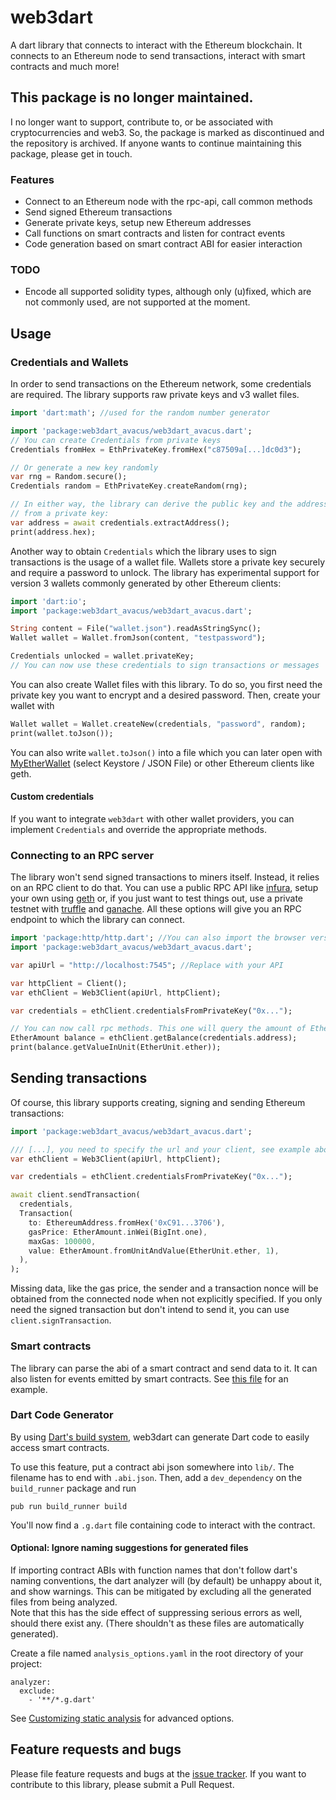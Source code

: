 # web3dart
A dart library that connects to interact with the Ethereum blockchain. It connects
to an Ethereum node to send transactions, interact with smart contracts and much
more!

## This package is no longer maintained.

I no longer want to support, contribute to, or be associated with cryptocurrencies and web3. So, the package is marked as discontinued and the repository is archived.
If anyone wants to continue maintaining this package, please get in touch.

### Features
- Connect to an Ethereum node with the rpc-api, call common methods
- Send signed Ethereum transactions
- Generate private keys, setup new Ethereum addresses
- Call functions on smart contracts and listen for contract events
- Code generation based on smart contract ABI for easier interaction

### TODO
- Encode all supported solidity types, although only (u)fixed,
  which are not commonly used, are not supported at the moment.

## Usage

### Credentials and Wallets
In order to send transactions on the Ethereum network, some credentials
are required. The library supports raw private keys and v3 wallet files.

```dart
import 'dart:math'; //used for the random number generator

import 'package:web3dart_avacus/web3dart_avacus.dart';
// You can create Credentials from private keys
Credentials fromHex = EthPrivateKey.fromHex("c87509a[...]dc0d3");

// Or generate a new key randomly
var rng = Random.secure();
Credentials random = EthPrivateKey.createRandom(rng);

// In either way, the library can derive the public key and the address
// from a private key:
var address = await credentials.extractAddress();
print(address.hex);
```

Another way to obtain `Credentials` which the library uses to sign 
transactions is the usage of a wallet file. Wallets store a private
key securely and require a password to unlock. The library has experimental
support for version 3 wallets commonly generated by other Ethereum clients:
```dart
import 'dart:io';
import 'package:web3dart_avacus/web3dart_avacus.dart';

String content = File("wallet.json").readAsStringSync();
Wallet wallet = Wallet.fromJson(content, "testpassword");

Credentials unlocked = wallet.privateKey;
// You can now use these credentials to sign transactions or messages
```
You can also create Wallet files with this library. To do so, you first need
the private key you want to encrypt and a desired password. Then, create 
your wallet with
```dart
Wallet wallet = Wallet.createNew(credentials, "password", random);
print(wallet.toJson());
```
You can also write `wallet.toJson()` into a file which you can later open 
with [MyEtherWallet](https://www.myetherwallet.com/#view-wallet-info) 
(select Keystore / JSON File) or other Ethereum clients like geth.

#### Custom credentials
If you want to integrate `web3dart` with other wallet providers, you can implement
`Credentials` and override the appropriate methods.

### Connecting to an RPC server
The library won't send signed transactions to miners itself. Instead,
it relies on an RPC client to do that. You can use a public RPC API like
[infura](https://infura.io/), setup your own using [geth](https://github.com/ethereum/go-ethereum/wiki/geth)
or, if you just want to test things out, use a private testnet with
[truffle](https://www.trufflesuite.com/) and [ganache](https://www.trufflesuite.com/ganache). All these options will give you
an RPC endpoint to which the library can connect.

```dart
import 'package:http/http.dart'; //You can also import the browser version
import 'package:web3dart_avacus/web3dart_avacus.dart';

var apiUrl = "http://localhost:7545"; //Replace with your API

var httpClient = Client();
var ethClient = Web3Client(apiUrl, httpClient);

var credentials = ethClient.credentialsFromPrivateKey("0x...");

// You can now call rpc methods. This one will query the amount of Ether you own
EtherAmount balance = ethClient.getBalance(credentials.address);
print(balance.getValueInUnit(EtherUnit.ether));
```

## Sending transactions
Of course, this library supports creating, signing and sending Ethereum
transactions:

```dart
import 'package:web3dart_avacus/web3dart_avacus.dart';

/// [...], you need to specify the url and your client, see example above
var ethClient = Web3Client(apiUrl, httpClient);

var credentials = ethClient.credentialsFromPrivateKey("0x...");

await client.sendTransaction(
  credentials,
  Transaction(
    to: EthereumAddress.fromHex('0xC91...3706'),
    gasPrice: EtherAmount.inWei(BigInt.one),
    maxGas: 100000,
    value: EtherAmount.fromUnitAndValue(EtherUnit.ether, 1),
  ),
);
```
Missing data, like the gas price, the sender and a transaction nonce will be
obtained from the connected node when not explicitly specified. If you only need
the signed transaction but don't intend to send it, you can use 
`client.signTransaction`.

### Smart contracts
The library can parse the abi of a smart contract and send data to it. It can also
listen for events emitted by smart contracts. See [this file](https://github.com/simolus3/web3dart/blob/development/example/contracts.dart)
for an example.

### Dart Code Generator

By using [Dart's build system](https://github.com/dart-lang/build/), web3dart can
generate Dart code to easily access smart contracts.

To use this feature, put a contract abi json somewhere into `lib/`.
The filename has to end with `.abi.json`.
Then, add a `dev_dependency` on the `build_runner` package and run

```
pub run build_runner build
```

You'll now find a `.g.dart` file containing code to interact with the contract.

#### Optional: Ignore naming suggestions for generated files

If importing contract ABIs with function names that don't follow dart's naming conventions, the dart analyzer will (by default) be unhappy about it, and show warnings.
This can be mitigated by excluding all the generated files from being analyzed.  
Note that this has the side effect of suppressing serious errors as well, should there exist any. (There shouldn't as these files are automatically generated).

Create a file named `analysis_options.yaml` in the root directory of your project:
```
analyzer:
  exclude: 
    - '**/*.g.dart'
```

See [Customizing static analysis](https://dart.dev/guides/language/analysis-options) for advanced options.

## Feature requests and bugs

Please file feature requests and bugs at the [issue tracker][tracker].
If you want to contribute to this library, please submit a Pull Request.

[tracker]: https://github.com/avacus-system/web3dart-avacus/issues/new
